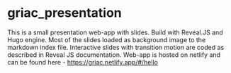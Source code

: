 # griac_presentation
This is a small presentation web-app with slides. Build with Reveal.JS and Hugo engine. 
Most of the slides loaded as background image to the markdown index file. 
Interactive slides with transition motion are coded as described in Reveal JS documentation.
Web-app is hosted on netlify and can be found here - https://griac.netlify.app/#/hello
